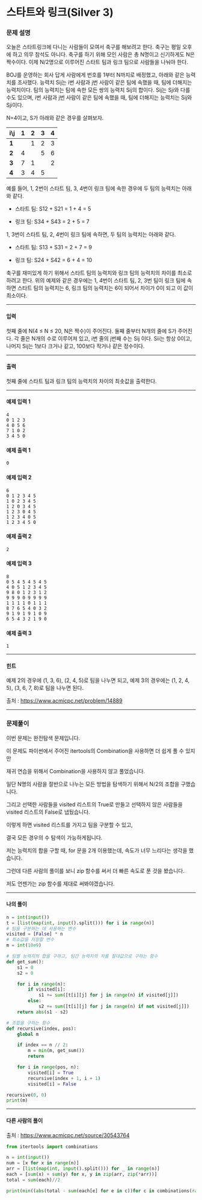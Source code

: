 # 스타트와 링크(Silver 3)

### 문제 설명

오늘은 스타트링크에 다니는 사람들이 모여서 축구를 해보려고 한다. 축구는 평일 오후에 하고 의무 참석도 아니다. 축구를 하기 위해 모인 사람은 총 N명이고 신기하게도 N은 짝수이다. 이제 N/2명으로 이루어진 스타트 팀과 링크 팀으로 사람들을 나눠야 한다.   

BOJ를 운영하는 회사 답게 사람에게 번호를 1부터 N까지로 배정했고, 아래와 같은 능력치를 조사했다. 능력치 Sij는 i번 사람과 j번 사람이 같은 팀에 속했을 때, 팀에 더해지는 능력치이다. 팀의 능력치는 팀에 속한 모든 쌍의 능력치 Sij의 합이다. Sij는 Sji와 다를 수도 있으며, i번 사람과 j번 사람이 같은 팀에 속했을 때, 팀에 더해지는 능력치는 Sij와 Sji이다.   

N=4이고, S가 아래와 같은 경우를 살펴보자.   

|i\j|	1|	2|	3|	4|
|-|-|-|-|-|
|**1**|	 |	1|	2|	3|
|**2**|	4|	 |	5|	6|
|**3**|	7|	1|	 |	2|
|**4**|	3|	4|	5|	 |

예를 들어, 1, 2번이 스타트 팀, 3, 4번이 링크 팀에 속한 경우에 두 팀의 능력치는 아래와 같다.   

* 스타트 팀: S12 + S21 = 1 + 4 = 5

* 링크 팀: S34 + S43 = 2 + 5 = 7

1, 3번이 스타트 팀, 2, 4번이 링크 팀에 속하면, 두 팀의 능력치는 아래와 같다.   

* 스타트 팀: S13 + S31 = 2 + 7 = 9

* 링크 팀: S24 + S42 = 6 + 4 = 10

축구를 재미있게 하기 위해서 스타트 팀의 능력치와 링크 팀의 능력치의 차이를 최소로 하려고 한다. 위의 예제와 같은 경우에는 1, 4번이 스타트 팀, 2, 3번 팀이 링크 팀에 속하면 스타트 팀의 능력치는 6, 링크 팀의 능력치는 6이 되어서 차이가 0이 되고 이 값이 최소이다.   

---

#### 입력

첫째 줄에 N(4 ≤ N ≤ 20, N은 짝수)이 주어진다. 둘째 줄부터 N개의 줄에 S가 주어진다. 각 줄은 N개의 수로 이루어져 있고, i번 줄의 j번째 수는 Sij 이다. Sii는 항상 0이고, 나머지 Sij는 1보다 크거나 같고, 100보다 작거나 같은 정수이다.        

---

#### 출력

첫째 줄에 스타트 팀과 링크 팀의 능력치의 차이의 최솟값을 출력한다.

---
#### 예제 입력 1

~~~
4
0 1 2 3
4 0 5 6
7 1 0 2
3 4 5 0
~~~

#### 예제 출력 1

~~~
0
~~~

#### 예제 입력 2

~~~
6
0 1 2 3 4 5
1 0 2 3 4 5
1 2 0 3 4 5
1 2 3 0 4 5
1 2 3 4 0 5
1 2 3 4 5 0
~~~

#### 예제 출력 2

~~~
2
~~~

#### 예제 입력 3

~~~
8
0 5 4 5 4 5 4 5
4 0 5 1 2 3 4 5
9 8 0 1 2 3 1 2
9 9 9 0 9 9 9 9
1 1 1 1 0 1 1 1
8 7 6 5 4 0 3 2
9 1 9 1 9 1 0 9
6 5 4 3 2 1 9 0
~~~

#### 예제 출력 3

~~~
1
~~~

---

#### 힌트

예제 2의 경우에 (1, 3, 6), (2, 4, 5)로 팀을 나누면 되고, 예제 3의 경우에는 (1, 2, 4, 5), (3, 6, 7, 8)로 팀을 나누면 된다.

출처 : https://www.acmicpc.net/problem/14889

---

### 문제풀이

이번 문제는 완전탐색 문제입니다.   

이 문제도 파이썬에서 주어진 itertools의 Combination을 사용하면 더 쉽게 풀 수 있지만

재귀 연습을 위해서 Combination을 사용하지 않고 풀었습니다.   

일단 N명의 사람을 절반으로 나누는 모든 방법을 탐색하기 위해서 N/2의 조합을 구했습니다.   

그리고 선택한 사람들을 visited 리스트의 True로 만들고 선택하지 않은 사람들을 visited 리스트의 False로 냅뒀습니다.   

이렇게 하면 visited 리스트를 가지고 팀을 구분할 수 있고,   

결국 모든 경우의 수 탐색이 가능하게됩니다.   

저는 능력치의 합을 구할 때, for 문을 2개 이용했는데, 속도가 너무 느리다는 생각을 했습니다.   

그런데 다른 사람의 풀이를 보니 zip 함수를 써서 더 빠른 속도로 푼 것을 봤습니다.   

저도 언젠가는 zip 함수를 제대로 써봐야겠습니다.

---

#### 나의 풀이

~~~python
n = int(input())
t = [list(map(int, input().split())) for i in range(n)]
# 팀을 구분하는 데 사용하는 변수
visited = [False] * n
# 최소값을 저장할 변수
m = int(10e9)

# 팀별 능력치의 합을 구하고, 팀간 능력치의 차를 절대값으로 구하는 함수
def get_sum():
    s1 = 0
    s2 = 0

    for i in range(n):
        if visited[i]:
            s1 += sum([t[i][j] for j in range(n) if visited[j]])
        else:
            s2 += sum([t[i][j] for j in range(n) if not visited[j]])
    return abs(s1 - s2)

# 조합을 구하는 함수
def recursive(index, pos):
    global m

    if index == n // 2:
        m = min(m, get_sum())
        return

    for i in range(pos, n):
        visited[i] = True
        recursive(index + 1, i + 1)
        visited[i] = False

recursive(0, 0)
print(m)
~~~

---

#### 다른 사람의 풀이

출처 : https://www.acmicpc.net/source/30543764

~~~python
from itertools import combinations

n = int(input())
num = [x for x in range(n)]
arr = [list(map(int, input().split())) for _ in range(n)]
each = [sum(x) + sum(y) for x, y in zip(arr, zip(*arr))]
total = sum(each)//2

print(min((abs(total - sum(each[e] for e in c))for c in combinations(range(1, n), n//2))))
~~~
